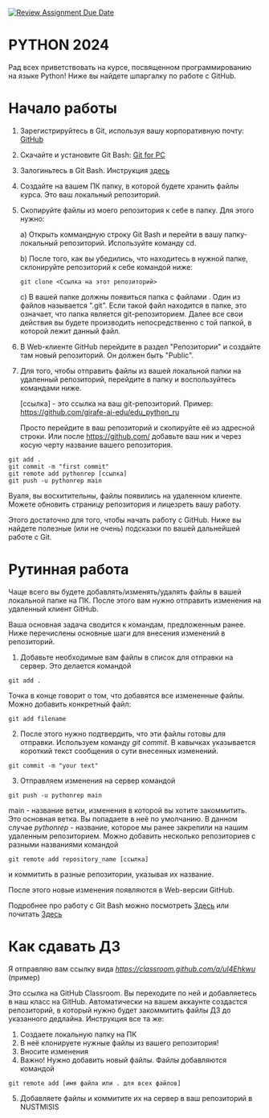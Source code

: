 [![Review Assignment Due Date](https://classroom.github.com/assets/deadline-readme-button-22041afd0340ce965d47ae6ef1cefeee28c7c493a6346c4f15d667ab976d596c.svg)](https://classroom.github.com/a/VqYIm5WW)
# PYTHON 2024
Рад всех приветствовать на курсе, посвященном программированию на языке Python!
Ниже вы найдете шпаргалку по работе с GitHub.

# Начало работы
1. Зарегистрируйтесь в Git, используя вашу корпоративную почту: [GitHub](https://github.com/)
2. Скачайте и установите Git Bash: [Git for PC](https://git-scm.com/downloads)
3. Залогиньтесь в Git Bash. Инструкция [здесь](https://kbroman.org/github_tutorial/pages/first_time.html)
4. Создайте на вашем ПК папку, в которой будете хранить файлы курса. Это ваш локальный репозиторий.
5. Скопируйте файлы из моего репозитория к себе в папку. Для этого нужно:

    a) Открыть коммандную строку Git Bash и перейти в вашу папку-локальный репозиторий. Используйте команду cd.

   b) После того, как вы убедились, что находитесь в нужной папке, склонируйте репозиторий к себе командой ниже:
   ```
   git clone <Ссылка на этот репозиторий>
   ```
   c) В вашей папке должны появиться папка с файлами . Один из файлов называется ".git". Если такой файл находится в папке, это означает, что папка является git-репозиторием.
   Далее все свои действия вы будете производить непосредственно с той папкой, в которой лежит данный файл.

6. В Web-клиенте GitHub перейдите в раздел "Репозитории" и создайте там новый репозиторий. Он должен быть "Public".
7. Для того, чтобы отправить файлы из вашей локальной папки на удаленный репозиторий, перейдите в папку  и воспользуйтесь командами ниже.

   [ссылка] - это ссылка на ваш git-репозиторий. Пример: https://github.com/girafe-ai-edu/edu_python_ru
   
   Просто перейдите в ваш репозиторий и скопируйте её из адресной строки. Или после https://github.com/ добавьте ваш ник и через косую черту название вашего репозитория. 
  ```
git add .
git commit -m "first commit"
git remote add pythonrep [ссылка]
git push -u pythonrep main
   ```

Вуаля, вы восхитительны, файлы появились на удаленном клиенте. Можете обновить страницу репозитория и лицезреть вашу работу. 

Этого достаточно для того, чтобы начать работу с GitHub. Ниже вы найдете полезные (или не очень) подсказки по вашей дальнейшей работе с Git.

# Рутинная работа
Чаще всего вы будете добавлять/изменять/удалять файлы в вашей локальной папке на ПК. После этого вам нужно отправить изменения на удаленный клиент GitHub.

Ваша основная задача сводится к командам, предложенным ранее. Ниже перечислены основные шаги для внесения изменений в репозиторий.
1. Добавьте необходимые вам файлы в список для отправки на сервер. Это делается командой 
  ```
git add .
   ```
Точка в конце говорит о том, что добавятся все измененные файлы. Можно добавить конкретный файл:
  ```
git add filename
   ```
2. После этого нужно подтвердить, что эти файлы готовы для отправки. Используем команду *git commit*. В кавычках указывается короткий текст сообщения о сути внесенных изменений. 
```
git commit -m "your text"
   ```
3. Отправляем изменения на сервер командой
  ```
git push -u pythonrep main
   ```
main - название ветки, изменения в которой вы хотите закоммитить. Это основная ветка. Вы попадаете в неё по умолчанию. 
В данном случае *pythonrep* - название, которое мы ранее закрепили на нашим удаленным репозиторием. Можно добавить несколько репозиториев с разными названиями командой 
  ```
git remote add repository_name [ссылка]
   ```
и коммитить в разные репозитории, указывая их название. 

После этого новые изменения появляются в Web-версии GitHub. 

Подробнее про работу с Git Bash можно посмотреть [Здесь](https://www.youtube.com/watch?v=a1RzYqD8kBU&t=1005s&ab_channel=%D0%90%D0%B9%D1%82%D0%B8%D1%88%D0%BD%D0%B8%D0%BA%F0%9F%91%A9%E2%80%8D%F0%9F%92%BB)
или почитать [Здесь](https://www.atlassian.com/git/tutorials/learn-git-with-bitbucket-cloud)

# Как сдавать ДЗ

Я отправляю вам ссылку вида *https://classroom.github.com/a/uI4Ehkwu* (пример)

Это ссылка на GitHub Classroom. Вы переходите по ней и добавляетесь в наш класс на GitHub. Автоматически на вашем аккаунте создастся репозиторий, в который нужно будет закоммитить файлы ДЗ до указанного дедлайна. 
Инструкция все та же:
1. Создаете локальную папку на ПК
2. В неё клонируете нужные файлы из вашего репозитория! 
3. Вносите изменения
4. Важно! Нужно добавить новый файлы.  Файлы добавляются командой
  ```
git remote add [имя файла или . для всех файлов]
   ```
5. Добавляете файлы и коммитите их на сервер в ваш репозиторий в NUSTMISIS
